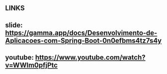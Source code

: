 ## LINKS
## slide: https://gamma.app/docs/Desenvolvimento-de-Aplicacoes-com-Spring-Boot-0n0efbms4tz7s4y 
## youtube: https://www.youtube.com/watch?v=WWlm0pfjPtc

